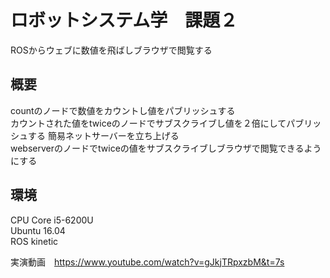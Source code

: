 # ロボットシステム学　課題２  
ROSからウェブに数値を飛ばしブラウザで閲覧する  
## 概要  
countのノードで数値をカウントし値をパブリッシュする  
カウントされた値をtwiceのノードでサブスクライブし値を２倍にしてパブリッシュする
簡易ネットサーバーを立ち上げる  
webserverのノードでtwiceの値をサブスクライブしブラウザで閲覧できるようにする  
## 環境  
CPU Core i5-6200U  
Ubuntu 16.04  
ROS kinetic  
  
実演動画　https://www.youtube.com/watch?v=gJkjTRpxzbM&t=7s

